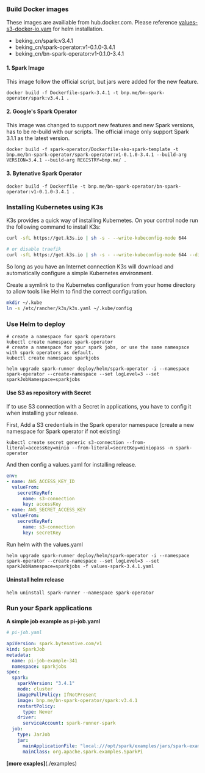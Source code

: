 
### Build Docker images
These images are availiable from hub.docker.com. Please reference [values-s3-docker-io.yam](./deploy/values-s3-docker-io.yaml) for helm installation.
- beking_cn/spark:v3.4.1
- beking_cn/spark-operator:v1-0.1.0-3.4.1
- beking_cn/bn-spark-operator:v1-0.1.0-3.4.1

#### 1. Spark Image
This image follow the official script, but jars were added for the new feature. 

```SH
docker build -f Dockerfile-spark-3.4.1 -t bnp.me/bn-spark-operator/spark:v3.4.1 .
```

#### 2. Google's Spark Operator
This image was changed to support new features and new Spark versions, has to be re-build with our scripts. The official image only support Spark 3.1.1 as the latest version.

```SH
docker build -f spark-operator/Dockerfile-sko-spark-template -t bnp.me/bn-spark-operator/spark-operator:v1-0.1.0-3.4.1 --build-arg VERSION=3.4.1 --build-arg REGISTRY=bnp.me/ .
```

#### 3. Bytenative Spark Operator

```SH
docker build -f Dockerfile -t bnp.me/bn-spark-operator/bn-spark-operator:v1-0.1.0-3.4.1 .
```

### Installing Kubernetes using K3s

K3s provides a quick way of installing Kubernetes. On your control node run the following command to install K3s:

```bash
curl -sfL https://get.k3s.io | sh -s - --write-kubeconfig-mode 644

# or disable traefik
curl -sfL https://get.k3s.io | sh -s - --write-kubeconfig-mode 644 --disable traefik
```

So long as you have an Internet connection K3s will download and automatically configure a simple Kubernetes environment.

Create a symlink to the Kubernetes configuration from your home directory to allow tools like Helm to find the correct configuration.

```bash
mkdir ~/.kube
ln -s /etc/rancher/k3s/k3s.yaml ~/.kube/config
```

### Use Helm to deploy 
```SH
# create a namespace for spark operators
kubectl create namespace spark-operator
# create a namespace for your spark jobs, or use the same nameapsce with spark operators as default.
kubectl create namespace sparkjobs

helm upgrade spark-runner deploy/helm/spark-operator -i --namespace spark-operator --create-namespace --set logLevel=3 --set sparkJobNamespace=sparkjobs

```

#### Use S3 as repository with Secret

If to use S3 connection with a Secret in applications, you have to config it when installing your release.

First, Add a S3 credentials in the Spark operator namespace (create a new namespace for Spark operator if not existing)

```SH
kubectl create secret generic s3-connection --from-literal=accessKey=minio --from-literal=secretKey=miniopass -n spark-operator
```

And then config a values.yaml for installing release.
```YAML
env:
- name: AWS_ACCESS_KEY_ID
  valueFrom:
    secretKeyRef:
      name: s3-connection
      key: accessKey
- name: AWS_SECRET_ACCESS_KEY
  valueFrom:
    secretKeyRef:
      name: s3-connection
      key: secretKey
```

Run helm with the values.yaml

```SH
helm upgrade spark-runner deploy/helm/spark-operator -i --namespace spark-operator --create-namespace --set logLevel=3 --set sparkJobNamespace=sparkjobs -f values-spark-3.4.1.yaml
```

#### Uninstall helm release

```SH
helm uninstall spark-runner --namespace spark-operator
```

### Run your Spark applications

**A simple job example as pi-job.yaml**

```YAML
# pi-job.yaml

apiVersion: spark.bytenative.com/v1
kind: SparkJob
metadata:
  name: pi-job-example-341
  namespace: sparkjobs
spec:
  spark:
    sparkVersion: "3.4.1"
    mode: cluster
    imagePullPolicy: IfNotPresent
    image: bnp.me/bn-spark-operator/spark:v3.4.1
    restartPolicy:
      type: Never
    driver:
      serviceAccount: spark-runner-spark
  job:
    type: JarJob
    jar:
      mainApplicationFile: "local:///opt/spark/examples/jars/spark-examples_2.12-3.4.1.jar"
      mainClass: org.apache.spark.examples.SparkPi

```

**[more exaples]**(./examples)
